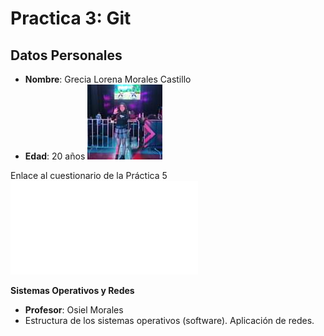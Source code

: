 # Practica 3: Git

## Datos Personales

- **Nombre**: Grecia Lorena Morales Castillo
- **Edad**: 20 años
![Greys](/carpeta/img/greys.jpg)

Enlace al cuestionario de la Práctica 5 ![practica5](/carpeta/practica-5.md)

**Sistemas Operativos y Redes**
- **Profesor**: Osiel Morales
- Estructura de los sistemas operativos (software). Aplicación de redes.